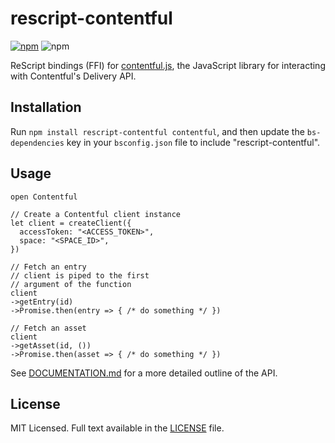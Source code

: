 # rescript-contentful

[![npm](https://img.shields.io/npm/v/rescript-contentful?color=%23CC3534&logo=npm)](https://www.npmjs.com/package/rescript-contentful)
![npm](https://img.shields.io/npm/dm/rescript-contentful)

ReScript bindings (FFI) for [contentful.js](https://github.com/contentful/contentful.js), the JavaScript library for interacting with Contentful's Delivery API.

## Installation
Run `npm install rescript-contentful contentful`, and then update the `bs-dependencies` key in your `bsconfig.json` file to include "rescript-contentful".

## Usage
```rescript
open Contentful

// Create a Contentful client instance
let client = createClient({
  accessToken: "<ACCESS_TOKEN>",
  space: "<SPACE_ID>",
})

// Fetch an entry
// client is piped to the first
// argument of the function
client
->getEntry(id)
->Promise.then(entry => { /* do something */ })

// Fetch an asset
client
->getAsset(id, ())
->Promise.then(asset => { /* do something */ })
```

See [DOCUMENTATION.md](https://github.com/arafatamim/rescript-contentful/blob/main/DOCUMENTATION.md) for a more detailed outline of the API.

## License
MIT Licensed. Full text available in the [LICENSE](https://github.com/arafatamim/rescript-contentful/blob/main/LICENSE) file.
